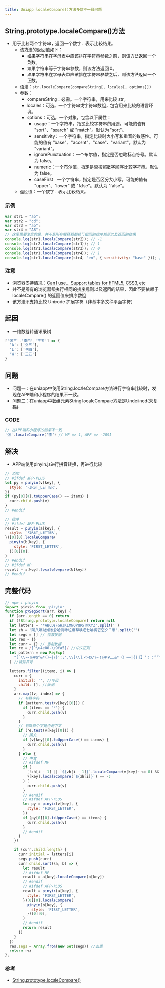 ```yaml
---
title: UniApp localeCompare()方法多端不一致问题
---
```

## String.prototype.localeCompare()方法

- 用于比较两个字符串，返回一个数字，表示比较结果。
  - 该方法的返回值如下：
    - 如果字符串在字母表中应该排在字符串参数之前，则该方法返回一个负数。
    - 如果字符串等于字符串参数，则该方法返回 0。
    - 如果字符串在字母表中应该排在字符串参数之后，则该方法返回一个正数。
  - 语法：`str.localeCompare(compareString[, locales[, options]])`
  - 参数：
    - compareString：必需。一个字符串，用来比较 str。
    - locales：可选。一个字符串或字符串数组，包含用来比较的语言环境。
    - options：可选。一个对象，包含以下属性：
      - usage：一个字符串，指定比较字符串的用途。可能的值有 "sort"、"search" 或 "match"。默认为 "sort"。
      - sensitivity：一个字符串，指定比较时大小写和重音的敏感性。可能的值有 "base"、"accent"、"case"、"variant"。默认为 "variant"。
      - ignorePunctuation：一个布尔值，指定是否忽略标点符号。默认为 false。
      - numeric：一个布尔值，指定是否按照数字顺序比较字符串。默认为 false。
      - caseFirst：一个字符串，指定是否区分大小写。可能的值有 "upper"、"lower" 或 "false"。默认为 "false"。
  - 返回值：一个数字，表示比较结果。

### 示例

```js
var str1 = "ab";
var str2 = "cd";
var str3 = "ab";
var str4 = "AB";
// 这里需要注意的是，并不是所有解释器都执行相同的排序规则以及返回的结果
console.log(str1.localeCompare(str2)); // -1
console.log(str2.localeCompare(str1)); // 1
console.log(str1.localeCompare(str3)); // 0
console.log(str1.localeCompare(str4)); // 1
console.log(str1.localeCompare(str4, "en", { sensitivity: "base" })); // 0
```

### 注意

- 浏览器支持情况：[Can I use... Support tables for HTML5, CSS3, etc](https://caniuse.com/?search=localeCompare)
- 并不是所有的浏览器都执行相同的排序规则以及返回的结果，因此不要依赖于 localeCompare() 的返回值来排序数组
- 该方法不支持比较 Unicode 扩展字符（非基本多文种平面字符）

## 起因

- 一维数组转通讯录树

```js
['张三','李四','王五'] => {
  'A': ['张三'],
  'L': ['李四'],
  'W': ['王五']
}
```

## 问题

- 问题一：在uniapp中使用String.localeCompare方法进行字符串比较时，发现在APP端和小程序的结果不一致。
- 问题二：~~在uniapp中数组元素String.localeCompare方法是Undefined(未复现)~~

### CODE

```js
// 在APP端和小程序的结果不一致
'张'.localeCompare('李') // MP => 1, APP => -2094
```

## 解决

- APP端使用pinyin.js进行拼音转换，再进行比较

```js
// 添加
// #ifdef APP-PLUS
let py = pinyin(v[key], {
  style: 'FIRST_LETTER',
})
if (py[0][0].toUpperCase() == items) {
  curr.child.push(v)
}
// #endif

// 排序
// #ifdef APP-PLUS
result = pinyin(a[key], {
  style: 'FIRST_LETTER',
})[0][0].localeCompare(
  pinyin(b[key], {
    style: 'FIRST_LETTER',
  })[0][0],
)
// #endif
// #ifdef MP
result = a[key].localeCompare(b[key])
// #endif
```

## 完整代码

```javascript
// npm i pinyin
import pinyin from 'pinyin'
function pySegSort(arr, key) {
  if (arr.length == 0) return
  if (!String.prototype.localeCompare) return null
  let letters = '*ABCDEFGHJKLMNOPQRSTWXYZ'.split('')
  let zh = '阿八嚓哒妸发旮哈讥咔垃痳拏噢妑七呥扨它穵夕丫帀'.split('')
  let segs = [] // 存放数据
  let res = {}
  let curr = {} // 当前数据
  let re = /[^\u4e00-\u9fa5]/ //中文正则
  let pattern = new RegExp(
    "[`\\-~!@#$^&*()=|{}':;',\\[\\].<>《》/?~！@#￥……&*（）——|{}【】‘；：”“'。，、？12345678990]",
  ) //特殊符号

  letters.filter((items, i) => {
    curr = {
      initial: '', //字母
      child: [], //数据
    }
    arr.map((v, index) => {
      // 特殊字符
      if (pattern.test(v[key][0])) {
        if (items == '*') {
          curr.child.push(v)
        }
      }
      // 判断首个字是否是中文
      if (re.test(v[key][0])) {
        // 英文
        if (v[key][0].toUpperCase() == items) {
          curr.child.push(v)
        }
      } else {
        // 中文
        // #ifdef MP
        if (
          (!zh[i - 1] || `${zh[i - 1]}`.localeCompare(v[key]) <= 0) &&
          v[key].localeCompare(`${zh[i]}`) == -1
        ) {
          curr.child.push(v)
        }
        // #endif
        // #ifdef APP-PLUS
        let py = pinyin(v[key], {
          style: 'FIRST_LETTER',
        })
        if (py[0][0].toUpperCase() == items) {
          curr.child.push(v)
        }
        // #endif
      }
    })

    if (curr.child.length) {
      curr.initial = letters[i]
      segs.push(curr)
      curr.child.sort((a, b) => {
        let result
        // #ifdef MP
        result = a[key].localeCompare(b[key])
        // #endif
        // #ifdef APP-PLUS
        result = pinyin(a[key], {
          style: 'FIRST_LETTER',
        })[0][0].localeCompare(
          pinyin(b[key], {
            style: 'FIRST_LETTER',
          })[0][0],
        )
        // #endif
        return result
      })
    }
  })
  res.segs = Array.from(new Set(segs)) //去重
  return res
},
```

### 参考

- [String.prototype.localeCompare()](https://developer.mozilla.org/zh-CN/docs/Web/JavaScript/Reference/Global_Objects/String/localeCompare)
